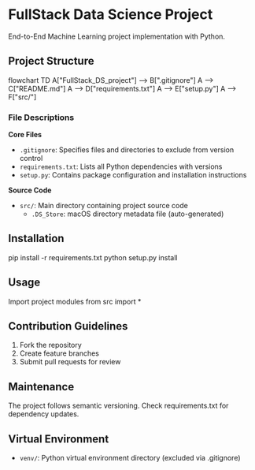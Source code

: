 # FullStack Data Science Project

End-to-End Machine Learning project implementation with Python.

## Project Structure

flowchart TD
A["FullStack_DS_project"] --> B[".gitignore"]
A --> C["README.md"]
A --> D["requirements.txt"]
A --> E["setup.py"]
A --> F["src/"]


### File Descriptions

**Core Files**
- `.gitignore`: Specifies files and directories to exclude from version control 
- `requirements.txt`: Lists all Python dependencies with versions 
- `setup.py`: Contains package configuration and installation instructions 

**Source Code**
- `src/`: Main directory containing project source code
  - `.DS_Store`: macOS directory metadata file (auto-generated) 

## Installation
pip install -r requirements.txt
python setup.py install

## Usage
Import project modules
from src import *

## Contribution Guidelines
1. Fork the repository
2. Create feature branches
3. Submit pull requests for review

## Maintenance
The project follows semantic versioning. Check requirements.txt for dependency updates.

## Virtual Environment
- `venv/`: Python virtual environment directory (excluded via .gitignore)
